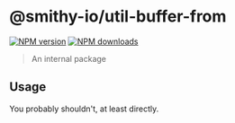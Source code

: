 # @smithy-io/util-buffer-from

[![NPM version](https://img.shields.io/npm/v/@smithy-io/util-buffer-from/latest.svg)](https://www.npmjs.com/package/@smithy-io/util-buffer-from)
[![NPM downloads](https://img.shields.io/npm/dm/@smithy-io/util-buffer-from.svg)](https://www.npmjs.com/package/@smithy-io/util-buffer-from)

> An internal package

## Usage

You probably shouldn't, at least directly.
